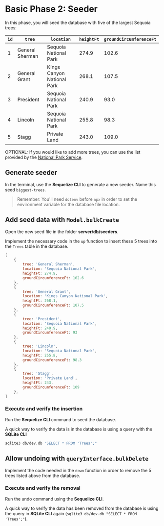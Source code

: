 # Basic Phase 2: Seeder

In this phase, you will seed the database with five of the largest Sequoia
trees:

| `id` | `tree`          | `location`                 | `heightFt` | `groundCircumferenceFt` |
| ---- | --------------- | -------------------------- | ---------- | ----------------------- |
| 1    | General Sherman | Sequoia National Park      | 274.9      | 102.6                   |
| 2    | General Grant   | Kings Canyon National Park | 268.1      | 107.5                   |
| 3    | President       | Sequoia National Park      | 240.9      | 93.0                    |
| 4    | Lincoln         | Sequoia National Park      | 255.8      | 98.3                    |
| 5    | Stagg           | Private Land               | 243.0      | 109.0                   |

OPTIONAL: If you would like to add more trees, you can use the list provided by
the [National Park Service][nps].

## Generate seeder

In the terminal, use the **Sequelize CLI** to generate a new seeder. Name this
seed `biggest-trees`.

> Remember: You'll need `dotenv` before `npx` in order to set the
> environment variable for the database file location.

## Add seed data with `Model.bulkCreate`

Open the new seed file in the folder __server/db/seeders__.

Implement the necessary code in the `up` function to insert these 5 trees into
the `Trees` table in the database.

```javascript
[
    {
        tree: 'General Sherman',
        location: 'Sequoia National Park',
        heightFt: 274.9,
        groundCircumferenceFt: 102.6
    },
    {
        tree: 'General Grant',
        location: 'Kings Canyon National Park',
        heightFt: 268.1,
        groundCircumferenceFt: 107.5
    },
    {
        tree: 'President',
        location: 'Sequoia National Park',
        heightFt: 240.9,
        groundCircumferenceFt: 93
    },
    {
        tree: 'Lincoln',
        location: 'Sequoia National Park',
        heightFt: 255.8,
        groundCircumferenceFt: 98.3
    },
    {
        tree: 'Stagg',
        location: 'Private Land',
        heightFt: 243,
        groundCircumferenceFt: 109
    },
]
```

### Execute and verify the insertion

Run the **Sequelize CLI** command to seed the database.

A quick way to verify the data is in the database is using a query with the
**SQLite CLI**

```sh
sqlite3 db/dev.db "SELECT * FROM 'Trees';"
```

## Allow undoing with `queryInterface.bulkDelete`

Implement the code needed in the `down` function in order to remove the 5 trees
listed above from the database.

### Execute and verify the removal

Run the undo command using the **Sequelize CLI**.

A quick way to verify the data has been removed from the database is using the
query in **SQLite CLI** again (`sqlite3 db/dev.db "SELECT * FROM 'Trees';"`).

[nps]: https://www.nps.gov/seki/learn/nature/largest-trees-in-world.htm

